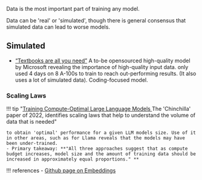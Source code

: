 Data is the most important part of training any model. 

Data can be 'real' or 'simulated', though there is general consensus that simulated data can lead to worse models. 

## Simulated

- [“Textbooks are all you need”](https://arxiv.org/pdf/2306.11644.pdf) A to-be opensourced high-quality model by Microsoft revealing the importance of high-quality input data. only used 4 days on 8 A-100s to train to reach out-performing results. (It also uses a lot of simulated data). Coding-focused model. 

### Scaling Laws
!!! tip "[Training Compute-Optimal Large Language Models
](https://arxiv.org/abs/2203.15556) The 'Chinchilla' paper of 2022, identifies scaling laws that help to understand the volume of data that is needed"

    to obtain 'optimal' performance for a given LLM models size. Use of it in other areas, such as for Llama reveals that the models may have been under-trained.
    - Primary takeaway: **"All three approaches suggest that as compute budget increases, model size and the amount of training data should be increased in approximately equal proportions." **

!!! references
    - [Github page on Embeddings](https://github.com/veekaybee/what_are_embeddings/blob/main/README.md)